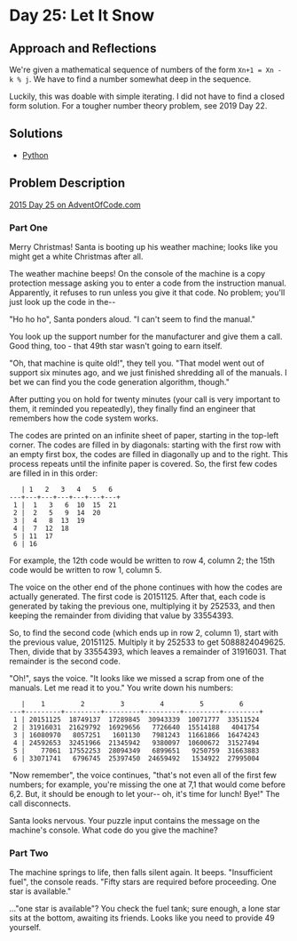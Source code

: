 # Day 25: Let It Snow

## Approach and Reflections

We're given a mathematical sequence of numbers of the form `Xn+1 = Xn - k % j`. We
have to find a number somewhat deep in the sequence.

Luckily, this was doable with simple iterating. I did not have to find
a closed form solution. For a tougher number theory problem, see 2019 Day 22.

## Solutions

- [Python](../python2015/aoc/day25.py)

## Problem Description

[2015 Day 25 on AdventOfCode.com](https://adventofcode.com/2015/day/25)

### Part One

Merry Christmas! Santa is booting up his weather machine; looks like you might
get a white Christmas after all.

The weather machine beeps! On the console of the machine is a copy protection
message asking you to enter a code from the instruction manual. Apparently, it
refuses to run unless you give it that code. No problem; you'll just look up
the code in the--

"Ho ho ho", Santa ponders aloud. "I can't seem to find the manual."

You look up the support number for the manufacturer and give them a call. Good
thing, too - that 49th star wasn't going to earn itself.

"Oh, that machine is quite old!", they tell you. "That model went out of
support six minutes ago, and we just finished shredding all of the manuals.
I bet we can find you the code generation algorithm, though."

After putting you on hold for twenty minutes (your call is very important to
them, it reminded you repeatedly), they finally find an engineer that
remembers how the code system works.

The codes are printed on an infinite sheet of paper, starting in the top-left
corner. The codes are filled in by diagonals: starting with the first row with
an empty first box, the codes are filled in diagonally up and to the right.
This process repeats until the infinite paper is covered. So, the first few
codes are filled in in this order:

```
   | 1   2   3   4   5   6
---+---+---+---+---+---+---+
 1 |  1   3   6  10  15  21
 2 |  2   5   9  14  20
 3 |  4   8  13  19
 4 |  7  12  18
 5 | 11  17
 6 | 16
```

For example, the 12th code would be written to row 4, column 2; the 15th code
would be written to row 1, column 5.

The voice on the other end of the phone continues with how the codes are
actually generated. The first code is 20151125. After that, each code is
generated by taking the previous one, multiplying it by 252533, and then
keeping the remainder from dividing that value by 33554393.

So, to find the second code (which ends up in row 2, column 1), start with the
previous value, 20151125. Multiply it by 252533 to get 5088824049625. Then,
divide that by 33554393, which leaves a remainder of 31916031. That remainder
is the second code.

"Oh!", says the voice. "It looks like we missed a scrap from one of the
manuals. Let me read it to you." You write down his numbers:

```
   |    1         2         3         4         5         6
---+---------+---------+---------+---------+---------+---------+
 1 | 20151125  18749137  17289845  30943339  10071777  33511524
 2 | 31916031  21629792  16929656   7726640  15514188   4041754
 3 | 16080970   8057251   1601130   7981243  11661866  16474243
 4 | 24592653  32451966  21345942   9380097  10600672  31527494
 5 |    77061  17552253  28094349   6899651   9250759  31663883
 6 | 33071741   6796745  25397450  24659492   1534922  27995004
```

"Now remember", the voice continues, "that's not even all of the first few
numbers; for example, you're missing the one at 7,1 that would come before
6,2. But, it should be enough to let your-- oh, it's time for lunch! Bye!" The
call disconnects.

Santa looks nervous. Your puzzle input contains the message on the machine's
console. What code do you give the machine?

### Part Two

The machine springs to life, then falls silent again. It beeps. "Insufficient
fuel", the console reads. "Fifty stars are required before proceeding. One
star is available."

..."one star is available"? You check the fuel tank; sure enough, a lone star
sits at the bottom, awaiting its friends. Looks like you need to provide 49
yourself.
